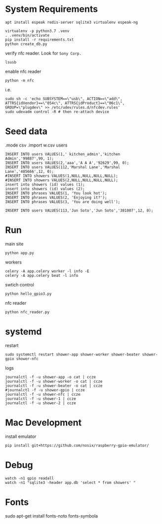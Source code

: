 

# System Requirements

`apt install espeak redis-server sqlite3 virtualenv espeak-ng`

```
virtualenv -p python3.7 .venv
. .venv/bin/activate
pip install -r requirements.txt
python create_db.py
```

verify nfc reader. Look for `Sony Corp.`

```
lsusb
```

enable nfc reader

```
python -m nfc
```

i.e.
```
sudo sh -c 'echo SUBSYSTEM==\"usb\", ACTION==\"add\", ATTRS{idVendor}==\"054c\", ATTRS{idProduct}==\"06c1\", GROUP=\"plugdev\" >> /etc/udev/rules.d/nfcdev.rules'
sudo udevadm control -R # then re-attach device
```


# Seed data
.mode csv
.import w.csv users
```
INSERT INTO users VALUES(1,' kitchen_admin','kitchen Admin','99887',99, 1);
INSERT INTO users VALUES(2,'aaa','A A A','92629',99, 0);
INSERT INTO users VALUES(112,'Marshal Lane','Marshal Lane','485666',12, 0);
#INSERT INTO showers VALUES(1,NULL,NULL,NULL,NULL);
#INSERT INTO showers VALUES(2,NULL,NULL,NULL,NULL);
insert into showers (id) values (1);
insert into showers (id) values (2);
INSERT INTO phrases VALUES(1, 'You look hot');
INSERT INTO phrases VALUES(2, 'Enjoying it?');
INSERT INTO phrases VALUES(3, 'You are doing well');

INSERT INTO users VALUES(113,'Jun Soto','Jun Soto','381007',12, 0);
```

# Run

main site

`python app.py`

workers

```
celery -A app.celery worker -l info -E
celery -A app.celery beat -l info
```

swtich control

```
python hello_gpio3.py
```

nfc reader
```
python nfc_reader.py
```

# systemd

restart

```
sudo systemctl restart shower-app shower-worker shower-beater shower-gpio shower-nfc

```

logs
```
journalctl -f -u shower-app -o cat | ccze
journalctl -f -u shower-worker -o cat | ccze
journalctl -f -u shower-beater -o cat | ccze
#journalctl -f -u shower-gpio | ccze
journalctl -f -u shower-nfc | ccze
journalctl -f -u shower-1 | ccze
journalctl -f -u shower-2 | ccze
```


# Mac Development

install emulator

`pip install git+https://github.com/nosix/raspberry-gpio-emulator/`


# Debug

```
watch -n1 gpio readall
watch -n1 "sqlite3 -header app.db 'select * from showers' "
````

# Fonts
sudo apt-get install fonts-noto fonts-symbola
